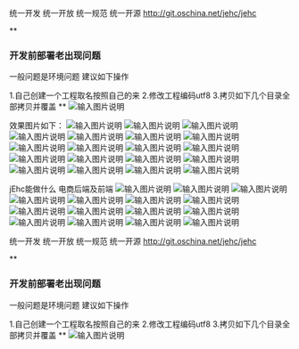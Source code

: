 
统一开发 统一开放 统一规范 统一开源
http://git.oschina.net/jehc/jehc

 **

### 开发前部署老出现问题 
一般问题是环境问题
建议如下操作

1.自己创建一个工程取名按照自己的来
2.修改工程编码utf8
3.拷贝如下几个目录全部拷贝并覆盖
** 
![输入图片说明](https://git.oschina.net/uploads/images/2017/0819/113650_c37e551c_1341290.png "[ON1R~`4U[R90ED5CB~B(]H.png")


效果图片如下：
![输入图片说明](https://git.oschina.net/uploads/images/2017/0720/083949_bebb2d0c_1341290.png "sjq1.png")
![输入图片说明](https://git.oschina.net/uploads/images/2017/0720/084043_6b1c28b6_1341290.png "sjq2.png")
![输入图片说明](https://git.oschina.net/uploads/images/2017/0720/084240_07423905_1341290.png "lc1.png")
![输入图片说明](https://git.oschina.net/uploads/images/2017/0720/084359_4d49d21d_1341290.png "lc2.png")
![输入图片说明](https://git.oschina.net/uploads/images/2017/0720/084511_50bf62b0_1341290.png "lc3.png")
![输入图片说明](https://git.oschina.net/uploads/images/2017/0720/084653_2048fab2_1341290.png "user.png")
![输入图片说明](https://git.oschina.net/uploads/images/2017/0720/084752_c6b413d5_1341290.png "user1.png")
![输入图片说明](https://git.oschina.net/uploads/images/2017/0720/084858_695d8769_1341290.png "org.png")
![输入图片说明](https://git.oschina.net/uploads/images/2017/0720/084947_83dd4d3a_1341290.png "org2.png")
![输入图片说明](https://git.oschina.net/uploads/images/2017/0720/085141_6f1e768d_1341290.png "sjqx.png")
![输入图片说明](https://git.oschina.net/uploads/images/2017/0720/085229_5859c774_1341290.png "sjq2.png")
![输入图片说明](https://git.oschina.net/uploads/images/2017/0720/085314_d85701c3_1341290.png "sjq2.png")
![输入图片说明](https://git.oschina.net/uploads/images/2017/0720/083640_8f02fde9_1341290.png "index.png")
![输入图片说明](https://git.oschina.net/uploads/images/2017/0720/083809_00948d02_1341290.png "solr.png")
![输入图片说明](https://git.oschina.net/uploads/images/2017/0720/090355_c116f394_1341290.png "dmscq.png")
![输入图片说明](https://git.oschina.net/uploads/images/2017/0720/090407_c30a9bde_1341290.png "dmscq2.png")
![输入图片说明](https://git.oschina.net/uploads/images/2017/0720/090422_5e5681bb_1341290.png "fle.png")
![输入图片说明](https://git.oschina.net/uploads/images/2017/0720/090435_24e7cfe3_1341290.png "fle1.png")
![输入图片说明](https://git.oschina.net/uploads/images/2017/0720/090636_ddd7ca8c_1341290.png "menu.png")

jEhc能做什么
电商后端及前端
![输入图片说明](https://git.oschina.net/uploads/images/2017/0810/112631_31872428_1341290.png "1001.png")
![输入图片说明](https://git.oschina.net/uploads/images/2017/0810/112643_e51de5dd_1341290.png "1002.png")
![输入图片说明](https://git.oschina.net/uploads/images/2017/0810/112655_605034a1_1341290.png "1003.png")
![输入图片说明](https://git.oschina.net/uploads/images/2017/0810/112705_3a7ca007_1341290.png "1004.png")
![输入图片说明](https://git.oschina.net/uploads/images/2017/0810/112714_d3c25d62_1341290.png "1005.png")
![输入图片说明](https://git.oschina.net/uploads/images/2017/0810/112739_1c2a59af_1341290.png "1006.png")
![输入图片说明](https://git.oschina.net/uploads/images/2017/0810/112753_884bd56f_1341290.png "1007.png")
![输入图片说明](https://git.oschina.net/uploads/images/2017/0810/112803_e295a33d_1341290.png "1008.png")
![输入图片说明](https://git.oschina.net/uploads/images/2017/0810/112814_93810dcc_1341290.png "1009.png")
![输入图片说明](https://git.oschina.net/uploads/images/2017/0810/112825_1e98faac_1341290.png "1010.png")
![输入图片说明](https://git.oschina.net/uploads/images/2017/0810/112835_0328db55_1341290.png "1011.png")
![输入图片说明](https://git.oschina.net/uploads/images/2017/0810/112844_9ec92c49_1341290.png "1012.png")
![![输入图片说明](https://git.oschina.net/uploads/images/2017/0810/112902_ac1790b1_1341290.png "1014.png")](https://git.oschina.net/uploads/images/2017/0810/112854_b17c3331_1341290.png "1013.png")
![输入图片说明](https://git.oschina.net/uploads/images/2017/0810/112912_98acde30_1341290.png "1015.png")
![输入图片说明](https://git.oschina.net/uploads/images/2017/0810/112919_9c078349_1341290.png "1016.png")

统一开发 统一开放 统一规范 统一开源
http://git.oschina.net/jehc/jehc

 **

### 开发前部署老出现问题 
一般问题是环境问题
建议如下操作

1.自己创建一个工程取名按照自己的来
2.修改工程编码utf8
3.拷贝如下几个目录全部拷贝并覆盖
** 
![输入图片说明](https://git.oschina.net/uploads/images/2017/0819/113650_c37e551c_1341290.png "[ON1R~`4U[R90ED5CB~B(]H.png")
